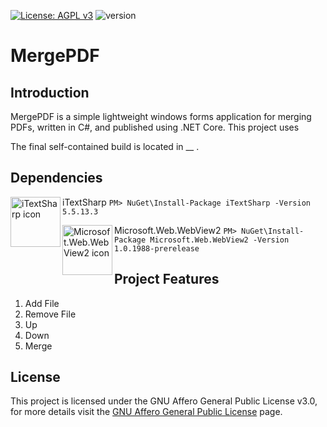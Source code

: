 [![License: AGPL v3](https://img.shields.io/badge/License-AGPL_v3-blue.svg)](https://www.gnu.org/licenses/agpl-3.0)
![version](https://img.shields.io/badge/version-1.0-blue)

# MergePDF

## Introduction

MergePDF is a simple lightweight windows forms application for merging PDFs, 
written in C\#, and published using .NET Core. This project uses 

The final self-contained build is located in __ .

## Dependencies

<img align="left" width="80" height="80" src="" alt="iTextSharp icon"> iTextSharp
```PM> NuGet\Install-Package iTextSharp -Version 5.5.13.3```

<img align="left" width="80" height="80" src="" alt="Microsoft.Web.WebView2 icon"> Microsoft.Web.WebView2
```PM> NuGet\Install-Package Microsoft.Web.WebView2 -Version 1.0.1988-prerelease```

## Project Features

1. Add File
2. Remove File
3. Up
4. Down
5. Merge

## License

This project is licensed under the GNU Affero General Public License v3.0, 
for more details visit the [GNU Affero General Public License](https://www.gnu.org/licenses/agpl-3.0.en.html "GNU Affero General Public License v3.0") page.